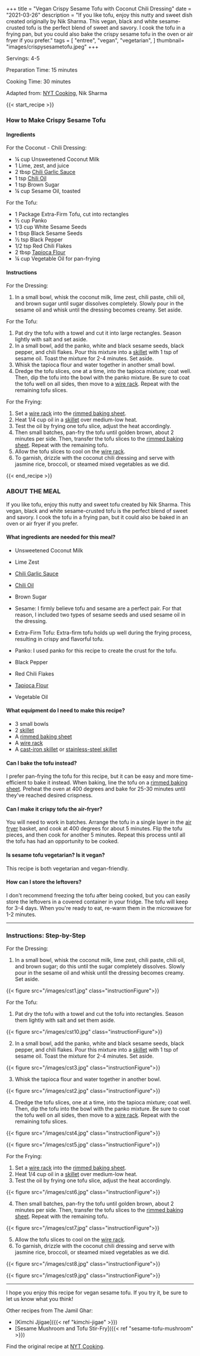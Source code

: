 +++
title = "Vegan Crispy Sesame Tofu with Coconut Chili Dressing"
date = "2021-03-26"
description = "If you like tofu, enjoy this nutty and sweet dish created originally by Nik Sharma. This vegan, black and white sesame-crusted tofu is the perfect blend of sweet and savory. I cook the tofu in a frying pan, but you could also bake the crispy sesame tofu in the oven or air fryer if you prefer."
tags = [
    "entree",
    "vegan",
    "vegetarian",
]
thumbnail= "images/crispysesametofu.jpeg"
+++

Servings: 4-5 <!--more-->

Preparation Time: 15 minutes 

Cooking Time: 30 minutes

Adapted from: [NYT Cooking](https://cooking.nytimes.com/recipes/1021982-sesame-tofu-with-coconut-lime-dressing-and-spinach), Nik Sharma 

{{< start_recipe >}}

### How to Make Crispy Sesame Tofu 

#### Ingredients  

For the Coconut - Chili Dressing:

* ¼ cup Unsweetened Coconut Milk
* 1 Lime, zest, and juice
* 2 tbsp [Chili Garlic Sauce](https://amzn.to/2TeZd41) 
* 1 tsp [Chili Oil](https://amzn.to/2XR3Bbu)   
* 1 tsp Brown Sugar
* ¼ cup Sesame Oil, toasted 

For the Tofu:

* 1 Package Extra-Firm Tofu, cut into rectangles 
* ½ cup Panko 
* 1/3 cup White Sesame Seeds 
* 1 tbsp Black Sesame Seeds 
* ½ tsp Black Pepper
* 1/2 tsp Red Chili Flakes
* 2 tbsp [Tapioca Flour](https://amzn.to/3hKs9tS)
* ¼ cup Vegetable Oil for pan-frying

#### Instructions  

For the Dressing: 

1. In a small bowl, whisk the coconut milk, lime zest, chili paste, chili oil, and brown sugar until sugar dissolves completely. Slowly pour in the sesame oil and whisk until the dressing becomes creamy. Set aside. 

For the Tofu: 

1. Pat dry the tofu with a towel and cut it into large rectangles. Season lightly with salt and set aside. 
2. In a small bowl, add the panko, white and black sesame seeds, black pepper, and chili flakes. Pour this mixture into a [skillet](https://amzn.to/3FXg6CK) with 1 tsp of sesame oil. Toast the mixture for 2-4 minutes. Set aside.
3. Whisk the tapioca flour and water together in another small bowl. 
4. Dredge the tofu slices, one at a time, into the tapioca mixture; coat well. Then, dip the tofu into the bowl with the panko mixture. Be sure to coat the tofu well on all sides, then move to a [wire rack](https://amzn.to/3rbDczw). Repeat with the remaining tofu slices.

For the Frying: 

1. Set a [wire rack](https://amzn.to/3rbDczw) into the [rimmed baking sheet](https://amzn.to/3hI9bV5).
2. Heat 1/4 cup oil in a [skillet](https://amzn.to/3FXg6CK) over medium-low heat. 
3. Test the oil by frying one tofu slice, adjust the heat accordingly. 
4. Then small batches, pan-fry the tofu until golden brown, about 2 minutes per side. Then, transfer the tofu slices to the [rimmed baking sheet](https://amzn.to/3hI9bV5). Repeat with the remaining tofu. 
5. Allow the tofu slices to cool on the [wire rack](https://amzn.to/3rbDczw). 
6. To garnish, drizzle with the coconut chili dressing and serve with jasmine rice, broccoli, or steamed mixed vegetables as we did. 

{{< end_recipe >}}

### ABOUT THE MEAL

If you like tofu, enjoy this nutty and sweet tofu created by Nik Sharma. This vegan, black and white sesame-crusted tofu is the perfect blend of sweet and savory. I cook the tofu in a frying pan, but it could also be baked in an oven or air fryer if you prefer.

#### What ingredients are needed for this meal?

* Unsweetened Coconut Milk 

* Lime Zest 

* [Chili Garlic Sauce](https://amzn.to/2TeZd41) 

* [Chili Oil](https://amzn.to/2XR3Bbu)

* Brown Sugar 

* Sesame: I firmly believe tofu and sesame are a perfect pair. For that reason, I included two types of sesame seeds and used sesame oil in the dressing.

* Extra-Firm Tofu: Extra-firm tofu holds up well during the frying process, resulting in crispy and flavorful tofu. 

* Panko: I used panko for this recipe to create the crust for the tofu. 

* Black Pepper 

* Red Chili Flakes 

* [Tapioca Flour](https://amzn.to/3hKs9tS)

* Vegetable Oil 

#### What equipment do I need to make this recipe?

* 3 small bowls 
* 2 [skillet](https://amzn.to/3FXg6CK)
* A [rimmed baking sheet](https://amzn.to/3hI9bV5)
* A [wire rack](https://amzn.to/3rbDczw)
* A [cast-iron skillet](https://amzn.to/3BbJZ0D) or [stainless-steel skillet](https://amzn.to/3xJ7oEN)

#### Can I bake the tofu instead? 

I prefer pan-frying the tofu for this recipe, but it can be easy and more time-efficient to bake it instead. When baking, line the tofu on a [rimmed baking sheet](https://amzn.to/3hI9bV5). Preheat the oven at 400 degrees and bake for 25-30 minutes until they've reached desired crispness. 

#### Can I make it crispy tofu the air-fryer? 

You will need to work in batches. Arrange the tofu in a single layer in the [air fryer](https://amzn.to/3IbYKEn) basket, and cook at 400 degrees for about 5 minutes. Flip the tofu pieces, and then cook for another 5 minutes. Repeat this process until all the tofu has had an opportunity to be cooked.

#### Is sesame tofu vegetarian? Is it vegan?

This recipe is both vegetarian and vegan-friendly.

#### How can I store the leftovers? 

I don't recommend freezing the tofu after being cooked, but you can easily store the leftovers in a covered container in your fridge. The tofu will keep for 3-4 days. When you're ready to eat, re-warm them in the microwave for 1-2 minutes. 

---- 

### Instructions: Step-by-Step

For the Dressing: 

1. In a small bowl, whisk the coconut milk, lime zest, chili paste, chili oil, and brown sugar; do this until the sugar completely dissolves. Slowly pour in the sesame oil and whisk until the dressing becomes creamy. Set aside. 

{{< figure src="/images/cst1.jpg" class="instructionFigure">}}


For the Tofu: 

1. Pat dry the tofu with a towel and cut the tofu into rectangles. Season them lightly with salt and set them aside. 

{{< figure src="/images/cst10.jpg" class="instructionFigure">}}

2. In a small bowl, add the panko, white and black sesame seeds, black pepper, and chili flakes. Pour this mixture into a [skillet](https://amzn.to/3FXg6CK) with 1 tsp of sesame oil. Toast the mixture for 2-4 minutes. Set aside.

{{< figure src="/images/cst3.jpg" class="instructionFigure">}}

3. Whisk the tapioca flour and water together in another bowl. 

{{< figure src="/images/cst2.jpg" class="instructionFigure">}}

4. Dredge the tofu slices, one at a time, into the tapioca mixture; coat well. Then, dip the tofu into the bowl with the panko mixture. Be sure to coat the tofu well on all sides, then move to a [wire rack](https://amzn.to/3rbDczw). Repeat with the remaining tofu slices.

{{< figure src="/images/cst4.jpg" class="instructionFigure">}}

{{< figure src="/images/cst5.jpg" class="instructionFigure">}}

For the Frying: 

1. Set a [wire rack](https://amzn.to/3rbDczw) into the [rimmed baking sheet](https://amzn.to/3hI9bV5).
2. Heat 1/4 cup oil in a [skillet](https://amzn.to/3FXg6CK) over medium-low heat.  
3. Test the oil by frying one tofu slice, adjust the heat accordingly. 

{{< figure src="/images/cst6.jpg" class="instructionFigure">}}

4. Then small batches, pan-fry the tofu until golden brown, about 2 minutes per side. Then, transfer the tofu slices to the [rimmed baking sheet](https://amzn.to/3hI9bV5). Repeat with the remaining tofu. 

{{< figure src="/images/cst7.jpg" class="instructionFigure">}}

5. Allow the tofu slices to cool on the [wire rack](https://amzn.to/3rbDczw). 
6. To garnish, drizzle with the coconut chili dressing and serve with jasmine rice, broccoli, or steamed mixed vegetables as we did. 

{{< figure src="/images/cst8.jpg" class="instructionFigure">}}

{{< figure src="/images/cst9.jpg" class="instructionFigure">}}

---- 

I hope you enjoy this recipe for vegan sesame tofu. If you try it, be sure to let us know what you think!

Other recipes from The Jamil Ghar: 
* [Kimchi Jjigae]({{< ref "kimchi-jigae" >}})
* [Sesame Mushroom and Tofu Stir-Fry]({{< ref "sesame-tofu-mushroom" >}})

Find the original recipe at [NYT Cooking](https://cooking.nytimes.com/recipes/1021982-sesame-tofu-with-coconut-lime-dressing-and-spinach). 
